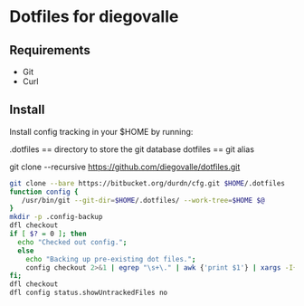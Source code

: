 # Dotfiles for diegovalle

## Requirements

- Git
- Curl

## Install

Install config tracking in your $HOME by running:

.dotfiles == directory to store the git database
dotfiles == git alias

git clone --recursive https://github.com/diegovalle/dotfiles.git

```sh
git clone --bare https://bitbucket.org/durdn/cfg.git $HOME/.dotfiles
function config {
   /usr/bin/git --git-dir=$HOME/.dotfiles/ --work-tree=$HOME $@
}
mkdir -p .config-backup
dfl checkout
if [ $? = 0 ]; then
  echo "Checked out config.";
  else
    echo "Backing up pre-existing dot files.";
    config checkout 2>&1 | egrep "\s+\." | awk {'print $1'} | xargs -I{} mv {} .config-backup/{}
fi;
dfl checkout
dfl config status.showUntrackedFiles no
```
